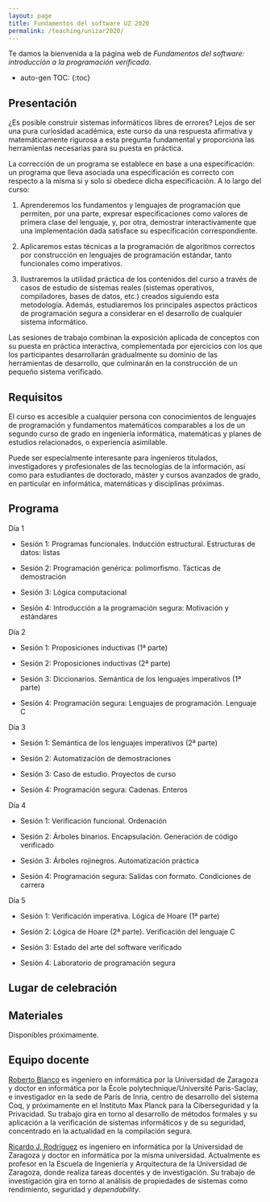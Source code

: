 ```yaml
---
layout: page
title: Fundamentos del software UZ 2020
permalink: /teaching/unizar2020/
---
```


Te damos la bienvenida a la página web de *Fundamentos del software:
introducción a la programación verificada*.

* auto-gen TOC:
{:toc}

## Presentación

¿Es posible construir sistemas informáticos libres de errores? Lejos de ser una
pura curiosidad académica, este curso da una respuesta afirmativa y
matemáticamente rigurosa a esta pregunta fundamental y proporciona las
herramientas necesarias para su puesta en práctica.

La corrección de un programa se establece en base a una especificación: un
programa que lleva asociada una especificación es correcto con respecto a la
misma si y solo si obedece dicha especificación. A lo largo del curso:

 1. Aprenderemos los fundamentos y lenguajes de programación que permiten, por
    una parte, expresar especificaciones como valores de primera clase del
    lenguaje, y, por otra, demostrar interactivamente que una implementación
    dada satisface su especificación correspondiente.

 2. Aplicaremos estas técnicas a la programación de algoritmos correctos por
    construcción en lenguajes de programación estándar, tanto funcionales como
    imperativos.

 3. Ilustraremos la utilidad práctica de los contenidos del curso a través de
    casos de estudio de sistemas reales (sistemas operativos, compiladores,
    bases de datos, etc.) creados siguiendo esta metodología. Además,
    estudiaremos los principales aspectos prácticos de programación segura a
    considerar en el desarrollo de cualquier sistema informático.

Las sesiones de trabajo combinan la exposición aplicada de conceptos con su
puesta en práctica interactiva, complementada por ejercicios con los que los
participantes desarrollarán gradualmente su dominio de las herramientas de
desarrollo, que culminarán en la construcción de un pequeño sistema verificado.

## Requisitos

El curso es accesible a cualquier persona con conocimientos de lenguajes de
programación y fundamentos matemáticos comparables a los de un segundo curso de
grado en ingeniería informática, matemáticas y planes de estudios relacionados,
o experiencia asimilable.

Puede ser especialmente interesante para ingenieros titulados, investigadores y
profesionales de las tecnologías de la información, así como para estudiantes
de doctorado, máster y cursos avanzados de grado, en particular en informática,
matemáticas y disciplinas próximas.

## Programa

Día 1

 * Sesión 1: Programas funcionales. Inducción estructural. Estructuras de datos: listas

 * Sesión 2: Programación genérica: polimorfismo. Tácticas de demostración

 * Sesión 3: Lógica computacional

 * Sesión 4: Introducción a la programación segura: Motivación y estándares

Día 2

 * Sesión 1: Proposiciones inductivas (1ª parte)

 * Sesión 2: Proposiciones inductivas (2ª parte)

 * Sesión 3: Diccionarios. Semántica de los lenguajes imperativos (1ª parte)

 * Sesión 4: Programación segura: Lenguajes de programación. Lenguaje C

Día 3

 * Sesión 1: Semántica de los lenguajes imperativos (2ª parte)

 * Sesión 2: Automatización de demostraciones

 * Sesión 3: Caso de estudio. Proyectos de curso

 * Sesión 4: Programación segura: Cadenas. Enteros

Día 4

 * Sesión 1: Verificación funcional. Ordenación

 * Sesión 2: Árboles binarios. Encapsulación. Generación de código verificado

 * Sesión 3: Árboles rojinegros. Automatización práctica

 * Sesión 4: Programación segura: Salidas con formato. Condiciones de carrera

Día 5

 * Sesión 1: Verificación imperativa. Lógica de Hoare (1ª parte)

 * Sesión 2: Lógica de Hoare (2ª parte). Verificación del lenguaje C

 * Sesión 3: Estado del arte del software verificado

 * Sesión 4: Laboratorio de programación segura

## Lugar de celebración

## Materiales

Disponibles próximamente.

## Equipo docente

[Roberto Blanco](https://robblanco.github.io/) es ingeniero en informática por
la Universidad de Zaragoza y doctor en informática por la École
polytechnique/Université Paris-Saclay, e investigador en la sede de París de
Inria, centro de desarrollo del sistema Coq, y próximamente en el Instituto Max
Planck para la Ciberseguridad y la Privacidad. Su trabajo gira en torno al
desarrollo de métodos formales y su aplicación a la verificación de sistemas
informáticos y de su seguridad, concentrado en la actualidad en la compilación
segura.

[Ricardo J. Rodríguez](https://webdiis.unizar.es/~ricardo/) es ingeniero en
informática por la Universidad de Zaragoza y doctor en informática por la misma
universidad. Actualmente es profesor en la Escuela de Ingeniería y Arquitectura
de la Universidad de Zaragoza, donde realiza tareas docentes y de
investigación. Su trabajo de investigación gira en torno al análisis de
propiedades de sistemas como rendimiento, seguridad y *dependability*.
